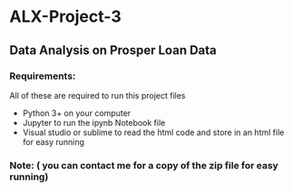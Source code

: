 # ALX-Project-3
## Data Analysis on Prosper Loan Data
### Requirements:
All of these are required to run this project files
* Python 3+ on your computer
* Jupyter to run the ipynb Notebook file
* Visual studio or sublime to read the html code and store in an html file for easy running

### Note: ( you can contact me for a copy of the zip file for easy running)

